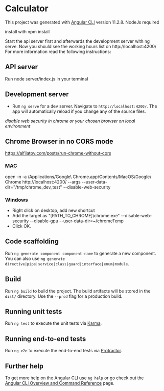 # Calculator

This project was generated with [Angular CLI](https://github.com/angular/angular-cli) version 11.2.8.
NodeJs required 

install with npm install

Start the api server first and afterwards the development server with ng serve.
Now you should see the working hours list on http://localhost:4200/
For more information read the following instructions:

## API server

Run node server/index.js in your terminal

## Development server


- Run `ng serve` for a dev server. Navigate to `http://localhost:4200/`. The app will automatically reload if you change any of the source files. 

_disable web security in chrome or your chosen browser on local environment_

## Chrome Browser in no CORS mode
https://alfilatov.com/posts/run-chrome-without-cors

### MAC

open -n -a /Applications/Google\ Chrome.app/Contents/MacOS/Google\ Chrome http://localhost:4200/ --args --user-data-dir="/tmp/chrome_dev_test" --disable-web-security

### Windows

- Right click on desktop, add new shortcut
- Add the target as "[PATH_TO_CHROME]\chrome.exe" --disable-web-security --disable-gpu --user-data-dir=~/chromeTemp 
- Click OK.

## Code scaffolding

Run `ng generate component component-name` to generate a new component. You can also use `ng generate directive|pipe|service|class|guard|interface|enum|module`.

## Build

Run `ng build` to build the project. The build artifacts will be stored in the `dist/` directory. Use the `--prod` flag for a production build.

## Running unit tests

Run `ng test` to execute the unit tests via [Karma](https://karma-runner.github.io).

## Running end-to-end tests

Run `ng e2e` to execute the end-to-end tests via [Protractor](http://www.protractortest.org/).

## Further help

To get more help on the Angular CLI use `ng help` or go check out the [Angular CLI Overview and Command Reference](https://angular.io/cli) page.
